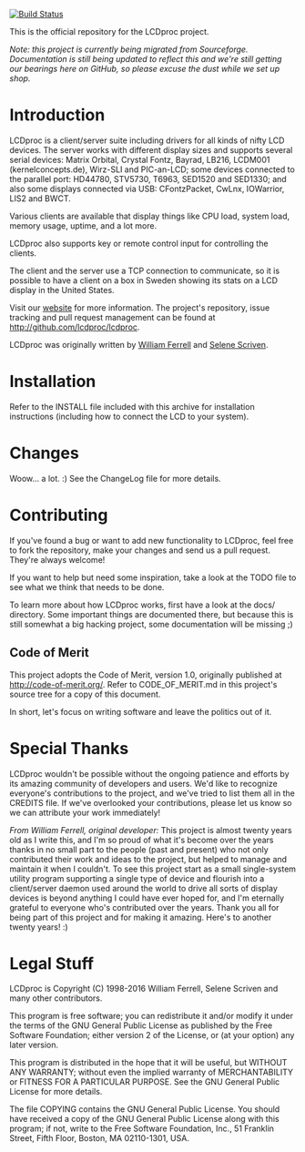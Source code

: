 [![Build Status](https://travis-ci.org/lcdproc/lcdproc.svg?branch=master)](https://travis-ci.org/lcdproc/lcdproc)

This is the official repository for the LCDproc project.

_Note: this project is currently being migrated from Sourceforge. Documentation
is still being updated to reflect this and we're still getting our bearings here
on GitHub, so please excuse the dust while we set up shop._

# Introduction

LCDproc is a client/server suite including drivers for all kinds of nifty LCD
devices. The server works with different display sizes and supports several
serial devices: Matrix Orbital, Crystal Fontz, Bayrad, LB216, LCDM001
(kernelconcepts.de), Wirz-SLI and PIC-an-LCD; some devices connected to
the parallel port: HD44780, STV5730, T6963, SED1520 and SED1330; and also
some displays connected via USB: CFontzPacket, CwLnx, IOWarrior, LIS2 and
BWCT.

Various clients are available that display things like CPU load, system load,
memory usage, uptime, and a lot more.

LCDproc also supports key or remote control input for controlling the clients.

The client and the server use a TCP connection to communicate, so it is
possible to have a client on a box in Sweden showing its stats on a LCD
display in the United States.

Visit our [website](http://lcdproc.org/) for more information. The project's
repository, issue tracking and pull request management can be found at
http://github.com/lcdproc/lcdproc.

LCDproc was originally written by [William Ferrell](mailto:willfe@gmail.com)
and [Selene Scriven](lcdproc@toykeeper.net).

# Installation

Refer to the INSTALL file included with this archive for installation
instructions (including how to connect the LCD to your system).

# Changes

Woow...  a lot.  :)
See the ChangeLog file for more details.

# Contributing

If you've found a bug or want to add new functionality to LCDproc, feel free
to fork the repository, make your changes and send us a pull request. They're
always welcome!

If you want to help but need some inspiration, take a look at the TODO
file to see what we think that needs to be done.

To learn more about how LCDproc works, first have a look at the docs/
directory. Some important things are documented there, but because this is
still somewhat a big hacking project, some documentation will be missing ;)

## Code of Merit

This project adopts the Code of Merit, version 1.0, originally published
at http://code-of-merit.org/. Refer to CODE_OF_MERIT.md in this project's
source tree for a copy of this document.

In short, let's focus on writing software and leave the politics out of it.

# Special Thanks

LCDproc wouldn't be possible without the ongoing patience and efforts by its
amazing community of developers and users. We'd like to recognize everyone's
contributions to the project, and we've tried to list them all in the CREDITS
file. If we've overlooked your contributions, please let us know so we can
attribute your work immediately!

_From William Ferrell, original developer:_ This project is almost twenty years
old as I write this, and I'm so proud of what it's become over the years thanks
in no small part to the people (past and present) who not only contributed their
work and ideas to the project, but helped to manage and maintain it when I
couldn't. To see this project start as a small single-system utility program
supporting a single type of device and flourish into a client/server daemon used
around the world to drive all sorts of display devices is beyond anything I could
have ever hoped for, and I'm eternally grateful to everyone who's contributed
over the years. Thank you all for being part of this project and for making it
amazing. Here's to another twenty years! :)

# Legal Stuff

LCDproc is Copyright (C) 1998-2016
	William Ferrell, Selene Scriven and many other contributors.

This program is free software; you can redistribute it and/or
modify it under the terms of the GNU General Public License
as published by the Free Software Foundation; either version 2
of the License, or (at your option) any later version.

This program is distributed in the hope that it will be useful,
but WITHOUT ANY WARRANTY; without even the implied warranty of
MERCHANTABILITY or FITNESS FOR A PARTICULAR PURPOSE.  See the
GNU General Public License for more details.

The file COPYING contains the GNU General Public License.
You should have received a copy of the GNU General Public License
along with this program; if not, write to the Free Software
Foundation, Inc., 51 Franklin Street, Fifth Floor, Boston, MA 02110-1301, USA.
